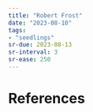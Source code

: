 ```yaml
---
title: "Robert Frost"
date: "2023-08-10"
tags:
- "seedlings"
sr-due: 2023-08-13
sr-interval: 3
sr-ease: 250
---
```




# References